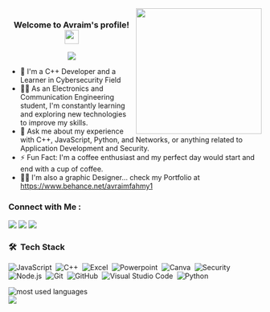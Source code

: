 
<img width="250" align="right" src="https://c.tenor.com/_DOBjnGspYAAAAAM/code-coding.gif">

<h3 align="center">
  Welcome to Avraim's profile!
  <img src="https://media.giphy.com/media/hvRJCLFzcasrR4ia7z/giphy.gif" width="28">
</h3>

<!-- Typing SVG by DenverCoder1 - https://github.com/DenverCoder1/readme-typing-svg -->

<p align="center">
  <a href="https://github.com/DenverCoder1/readme-typing-svg"><img src="https://readme-typing-svg.herokuapp.com/?lines=Cpp%20Developer%20,Security%20Learner;Always%20learning%20new%20things&font=Fira%20Code&center=true&width=440&height=45&color=f75c7e&vCenter=true&size=22"></a>
</p>

- 🏢 I'm a C++ Developer and a Learner in Cybersecurity Field
- 👨‍💻 As an Electronics and Communication Engineering student, I'm constantly learning and exploring new technologies to improve my skills.
- 💬 Ask me about my experience with C++, JavaScript, Python, and Networks, or anything related to Application Development and Security.
- ⚡ Fun Fact: I'm a coffee enthusiast and my perfect day would start and end with a cup of coffee.
- 👨‍💻 I'm also a graphic Designer... check my Portfolio at https://www.behance.net/avraimfahmy1


### Connect with Me :

<a href="https://www.linkedin.com/in/avraim-fahmy" target="_blank"><img src="https://img.shields.io/badge/-Avraim%20Fahmy-0077B5?style=for-the-badge&logo=Linkedin&logoColor=white"/></a>
<a href="https://t.me/Avr_aim" target="_blank"><img src="https://img.shields.io/badge/-Avraim%20Fahmy-0077B5?style=for-the-badge&logo=Telegram&logoColor=white"/></a>
<a href="https://www.facebook.com/avraim.fahmy" target="_blank"><img src="https://img.shields.io/badge/-Avraim%20Fahmy-0077B5?style=for-the-badge&logo=facebook&logoColor=white"/></a>


### 🛠 &nbsp;Tech Stack
![JavaScript](https://img.shields.io/badge/-JavaScript-05122A?style=flat&logo=javascript)&nbsp;
![C++](https://img.shields.io/badge/-C++-05122A?style=flat&logo=c)&nbsp;
![Excel](https://img.shields.io/badge/-Excel-05122A?style=flat&logo=excel)&nbsp;
![Powerpoint](https://img.shields.io/badge/-Powerpoint-05122A?style=flat&logo=powerpoint)&nbsp;
![Canva](https://img.shields.io/badge/-Canva-05122A?style=flat&logo=Canva)&nbsp;
![Security](https://img.shields.io/badge/-Security-05122A?style=flat&logo=bootstrap&logoColor=563D7C)&nbsp;
![Node.js](https://img.shields.io/badge/-Node.js-05122A?style=flat&logo=node.js&logoColor=339933)&nbsp;
![Git](https://img.shields.io/badge/-Git-05122A?style=flat&logo=git)&nbsp;
![GitHub](https://img.shields.io/badge/-GitHub-05122A?style=flat&logo=github)&nbsp;
![Visual Studio Code](https://img.shields.io/badge/-Visual%20Studio%20Code-05122A?style=flat&logo=visual-studio-code&logoColor=007ACC)&nbsp;
![Python](https://img.shields.io/badge/-Python%20-05122A?style=flat&logo=python)&nbsp;




<img align="left" src="https://github-readme-stats.vercel.app/api/top-langs?username=avraim23&show_icons=true&locale=en&layout=compact&theme=radical" alt="most used languages" />
<br>
<a href="https://komarev.com/ghpvc/?username=avraim23&style=for-the-badge">
    <img src="https://komarev.com/ghpvc/?username=avraim23&style=for-the-badge">
</a>
